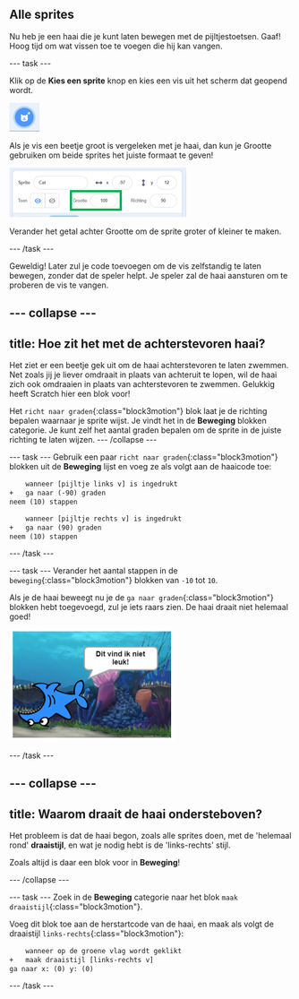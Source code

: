 ## Alle sprites

Nu heb je een haai die je kunt laten bewegen met de pijltjestoetsen. Gaaf! Hoog tijd om wat vissen toe te voegen die hij kan vangen.

\--- task \---

Klik op de **Kies een sprite** knop en kies een vis uit het scherm dat geopend wordt.

![De Kies een sprite knop](images/spritesNewFromLibrary.png)

Als je vis een beetje groot is vergeleken met je haai, dan kun je Grootte gebruiken om beide sprites het juiste formaat te geven!

![Sprite grootte](images/sprites2.png)

Verander het getal achter Grootte om de sprite groter of kleiner te maken.

\--- /task \---

Geweldig! Later zul je code toevoegen om de vis zelfstandig te laten bewegen, zonder dat de speler helpt. Je speler zal de haai aansturen om te proberen de vis te vangen.

## \--- collapse \---

## title: Hoe zit het met de achterstevoren haai?

Het ziet er een beetje gek uit om de haai achterstevoren te laten zwemmen. Net zoals jij je liever omdraait in plaats van achteruit te lopen, wil de haai zich ook omdraaien in plaats van achterstevoren te zwemmen. Gelukkig heeft Scratch hier een blok voor!

Het `richt naar graden`{:class="block3motion"} blok laat je de richting bepalen waarnaar je sprite wijst. Je vindt het in de **Beweging** blokken categorie. Je kunt zelf het aantal graden bepalen om de sprite in de juiste richting te laten wijzen. \--- /collapse \---

\--- task \--- Gebruik een paar `richt naar graden`{:class="block3motion"} blokken uit de **Beweging** lijst en voeg ze als volgt aan de haaicode toe:

```blocks3
    wanneer [pijltje links v] is ingedrukt
+   ga naar (-90) graden
neem (10) stappen
```

```blocks3
    wanneer [pijltje rechts v] is ingedrukt
+   ga naar (90) graden
neem (10) stappen
```

\--- /task \---

\--- task \--- Verander het aantal stappen in de `beweging`{:class="block3motion"} blokken van `-10` tot `10`.

Als je de haai beweegt nu je de `ga naar graden`{:class="block3motion"} blokken hebt toegevoegd, zul je iets raars zien. De haai draait niet helemaal goed!

![Ondersteboven haai](images/spritesUpsideDown.png)

\--- /task \---

## \--- collapse \---

## title: Waarom draait de haai ondersteboven?

Het probleem is dat de haai begon, zoals alle sprites doen, met de 'helemaal rond' **draaistijl**, en wat je nodig hebt is de 'links-rechts' stijl.

Zoals altijd is daar een blok voor in **Beweging**!

\--- /collapse \---

\--- task \--- Zoek in de **Beweging** categorie naar het blok `maak draaistijl`{:class="block3motion"}.

Voeg dit blok toe aan de herstartcode van de haai, en maak als volgt de draaistijl `links-rechts`{:class="block3motion"}:

```blocks3
    wanneer op de groene vlag wordt geklikt
+   maak draaistijl [links-rechts v]
ga naar x: (0) y: (0)
```

\--- /task \---